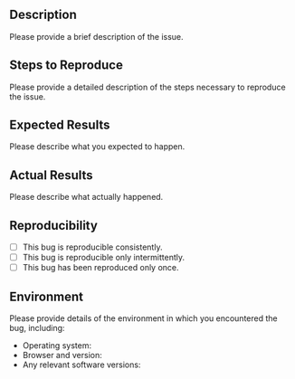 ## Description

Please provide a brief description of the issue.

## Steps to Reproduce

Please provide a detailed description of the steps necessary to reproduce the issue.

## Expected Results

Please describe what you expected to happen.

## Actual Results

Please describe what actually happened.

## Reproducibility

- [ ] This bug is reproducible consistently.
- [ ] This bug is reproducible only intermittently.
- [ ] This bug has been reproduced only once.

## Environment

Please provide details of the environment in which you encountered the bug, including:

- Operating system:
- Browser and version:
- Any relevant software versions:
